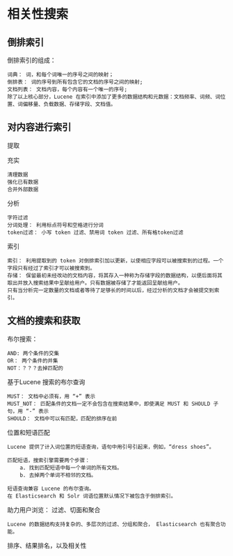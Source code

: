 # 相关性搜索

## 倒排索引

倒排索引的组成：

	词典： 词，和每个词唯一的序号之间的映射；
	倒排表： 词的序号到所有包含它的文档的序号之间的映射;
	文档列表： 文档内容，每个内容有一个唯一的序号;
	除了以上核心部分，Lucene 在索引中添加了更多的数据结构和元数据：文档频率、词频、词位置、词偏移量、负载数据、存储字段、文档值。

## 对内容进行索引
提取

充实

	清理数据
	强化已有数据
	合并外部数据

分析

	字符过滤
	分词处理： 利用标点符号和空格进行分词
	token过滤： 小写 token 过滤、禁用词 token 过滤、所有格token过滤

索引

	索引： 利用提取到的 token 对倒排索引加以更新，以使相应字段可以被搜索到的过程。一个字段只有经过了索引才可以被搜索到。
	存储： 保留最初未经改动的文档内容，将其存入一种称为存储字段的数据结构，以便后面将其取出并放入搜索结果中呈献给用户。只有数据被存储了才能返回呈献给用户。
	只有当分析完一定数量的文档或者等待了足够长的时间以后，经过分析的文档才会被提交到索引。

## 文档的搜索和获取

布尔搜索： 

	AND: 两个条件的交集
	OR： 两个条件的并集
	NOT：？？？去掉匹配的

基于Lucene 搜索的布尔查询

	MUST： 文档中必须有，用 “+” 表示
 	MUST_NOT： 匹配条件的文档一定不会包含在搜索结果中，即使满足 MUST 和 SHOULD 子句，用 “-” 表示
	SHOULD： 文档中可以有匹配，匹配的排序在前

位置和短语匹配

	Lucene 提供了计入词位置的短语查询，语句中用引号引起来，例如，“dress shoes”。

	匹配短语，搜索引擎需要两个步骤：
		a. 找到匹配短语中每一个单词的所有文档。
		b. 去掉两个单词不相邻的文档。

	短语查询兼容 Lucene 的布尔查询。
	在 Elasticsearch 和 Solr 词语位置默认情况下被包含于倒排索引。

助力用户浏览： 过滤、切面和聚合

	Lucene 的数据结构支持复杂的、多层次的过滤、分组和聚合， Elasticsearch 也有聚合功能。

排序、结果排名，以及相关性